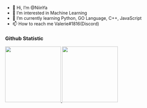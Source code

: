 - 👋 Hi, I’m @NiinYa
- 👀 I’m interested in Machine Learning
- 🌱 I’m currently learning Python, GO Language, C++, JavaScript
- 📫 How to reach me Valerie#1816(Discord)

### Github Statistic
<p align="left">
<a href="https://github.com/NiinYa">
  <img height="180em" src="https://github-readme-stats-eight-theta.vercel.app/api?username=NiinYa&show_icons=true&theme=algolia&include_all_commits=true&count_private=true"/>
  <img height="180em" src="https://github-readme-stats-eight-theta.vercel.app/api/top-langs/?username=NiinYa&layout=compact&langs_count=8&theme=algolia"/>
</a>
</p>

<!---
NiinYa/NiinYa is a ✨ special ✨ repository because its `README.md` (this file) appears on your GitHub profile.
You can click the Preview link to take a look at your changes.
--->
